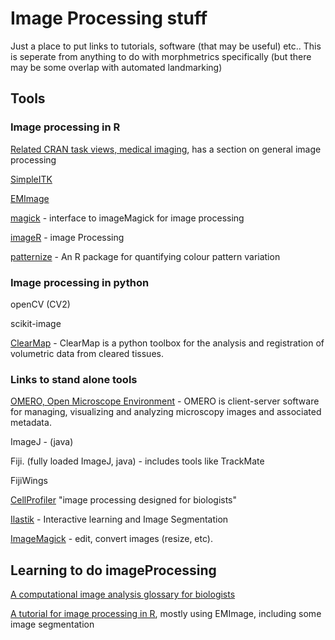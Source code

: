 # Image Processing stuff

Just a place to put links to tutorials, software (that may be useful) etc..
This is seperate from anything to do with morphmetrics specifically (but there may be some overlap with automated landmarking)


## Tools

### Image processing in R
[Related CRAN task views, medical imaging](https://cran.r-project.org/web/views/MedicalImaging.html), has a section on general image processing

[SimpleITK](https://www.ncbi.nlm.nih.gov/pmc/articles/PMC6168008/)

[EMImage](https://www.bioconductor.org/packages/release/bioc/html/EBImage.html)

[magick](https://github.com/ropensci/magick) - interface to imageMagick for image processing

[imageR](https://dahtah.github.io/imager/imager.html) - image Processing

[patternize](https://besjournals.onlinelibrary.wiley.com/doi/full/10.1111/2041-210X.12853) - An R package for quantifying colour pattern variation 

### Image processing in python
openCV (CV2)

scikit-image

[ClearMap](https://github.com/ChristophKirst/ClearMap) - ClearMap is a python toolbox for the analysis and registration of volumetric data from cleared tissues.

### Links to stand alone tools
[OMERO, Open Microscope Environment](https://www.openmicroscopy.org/) - OMERO is client-server software for managing, visualizing and analyzing microscopy images and associated metadata.

ImageJ - (java)

Fiji. (fully loaded ImageJ, java) - includes tools like TrackMate

FijiWings

[CellProfiler](https://cellprofiler.org/)  "image processing designed for biologists"

[Ilastik](https://www.ilastik.org/) - Interactive learning and Image Segmentation

[ImageMagick](imagemagick) - edit, convert images (resize, etc).
 
## Learning to do imageProcessing
[A computational image analysis glossary for biologists](https://dev.biologists.org/content/139/17/3071)

[A tutorial for image processing in R](https://bioconductor.org/help/course-materials/2015/BioC2015/BioC2015Oles.html#1), mostly using EMImage, including some image segmentation
